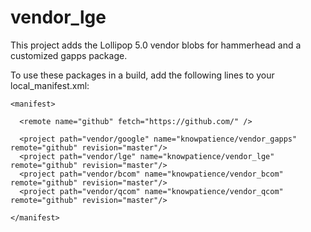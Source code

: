 vendor_lge
==========

This project adds the Lollipop 5.0 vendor blobs for hammerhead and a customized gapps package. 

To use these packages in a build, add the following lines to your local_manifest.xml:

    <manifest>
  
      <remote name="github" fetch="https://github.com/" />
  
      <project path="vendor/google" name="knowpatience/vendor_gapps" remote="github" revision="master"/>
      <project path="vendor/lge" name="knowpatience/vendor_lge" remote="github" revision="master"/>
      <project path="vendor/bcom" name="knowpatience/vendor_bcom" remote="github" revision="master"/>
      <project path="vendor/qcom" name="knowpatience/vendor_qcom" remote="github" revision="master"/>
  
    </manifest>
